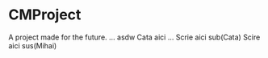 # CMProject
A project made for the future.
...
asdw
Cata aici
...
Scrie aici sub(Cata)
Scire aici sus(Mihai)